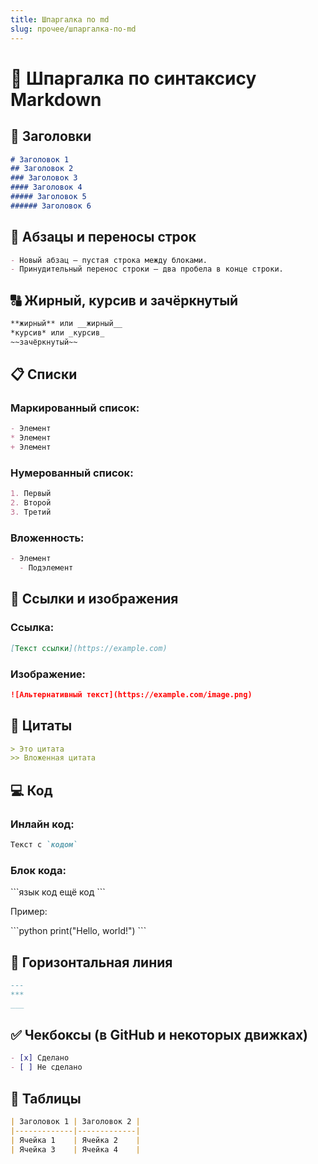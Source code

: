 ```yaml
---
title: Шпаргалка по md
slug: прочее/шпаргалка-по-md
---
```

# 📘 Шпаргалка по синтаксису Markdown

## 📌 Заголовки

```md
# Заголовок 1
## Заголовок 2
### Заголовок 3
#### Заголовок 4
##### Заголовок 5
###### Заголовок 6
```

## 📄 Абзацы и переносы строк
```md
- Новый абзац — пустая строка между блоками.
- Принудительный перенос строки — два пробела в конце строки.
```
## 🔠 Жирный, курсив и зачёркнутый

```md
**жирный** или __жирный__
*курсив* или _курсив_
~~зачёркнутый~~
```

## 📋 Списки

### Маркированный список:

```md
- Элемент
* Элемент
+ Элемент
```

### Нумерованный список:

```md
1. Первый
2. Второй
3. Третий
```

### Вложенность:

```md
- Элемент
  - Подэлемент
```

## 🔗 Ссылки и изображения

### Ссылка:

```md
[Текст ссылки](https://example.com)
```

### Изображение:

```md
![Альтернативный текст](https://example.com/image.png)
```

## 🧱 Цитаты

```md
> Это цитата
>> Вложенная цитата
```

## 💻 Код

### Инлайн код:

```md
Текст с `кодом`
```

### Блок кода:

\`\`\`язык
код
ещё код
\`\`\`

Пример:

\`\`\`python
print("Hello, world!")
\`\`\`

## 📏 Горизонтальная линия

```md
---
***
___
```

## ✅ Чекбоксы (в GitHub и некоторых движках)

```md
- [x] Сделано
- [ ] Не сделано
```

## 📌 Таблицы

```md
| Заголовок 1 | Заголовок 2 |
|-------------|-------------|
| Ячейка 1    | Ячейка 2    |
| Ячейка 3    | Ячейка 4    |
```
